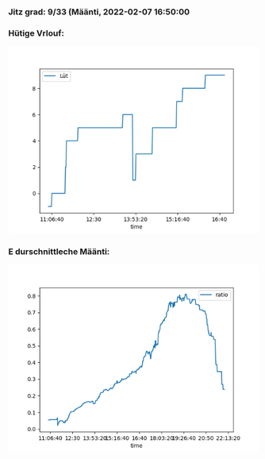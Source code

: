 ### Jitz grad: 9/33 (Määnti, 2022-02-07 16:50:00

### Hütige Vrlouf:
![Graph](Today.png)

### E durschnittleche Määnti:
![Graph](Määnti.png)